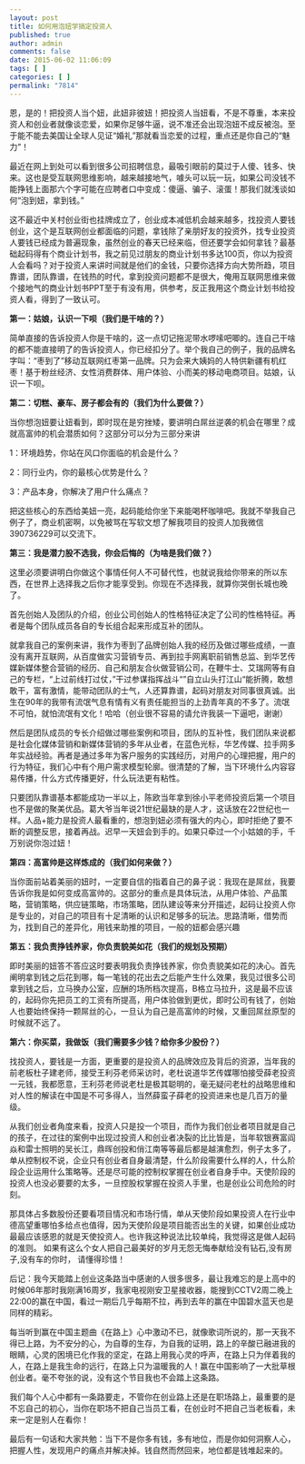 ```yaml
---
layout: post
title: 如何用泡妞学搞定投资人
published: true
author: admin
comments: false
date: 2015-06-02 11:06:09
tags: [ ]
categories: [ ]
permalink: "7814"
---
```

恩，是的！把投资人当个妞，此妞非彼妞！把投资人当妞看，不是不尊重，本来投资人和创业者就像谈恋爱，如果你足够牛逼，说不准还会出现泡妞不成反被泡。至于能不能去美国让全球人见证“婚礼”那就看当恋爱的过程，重点还是你自己的“魅力”！

最近在网上到处可以看到很多公司招聘信息，最吸引眼前的莫过于人傻、钱多、快来。这也是受互联网思维影响，越来越接地气，噱头可以玩一玩，如果公司没钱不能挣钱上面那六个字可能在应聘者口中变成：傻逼、骗子、滚蛋！那我们就浅谈如何“泡到妞，拿到钱。”



这不最近中关村创业街也挂牌成立了，创业成本减低机会越来越多，找投资人要钱创业，这个是互联网创业都面临的问题，拿钱除了亲朋好友的投资外，找专业投资人要钱已经成为普遍现象，虽然创业的春天已经来临，但还要学会如何拿钱？最基础起码得有个商业计划书，我之前见过朋友的商业计划书多达100页，你以为投资人会看吗？对于投资人来讲时间就是他们的金钱，只要你选择方向大势所趋，项目靠谱，团队靠谱，在钱热的时代，拿到投资问题都不是很大，俺用互联网思维来做个接地气的商业计划书PPT至于有没有用，供参考，反正我用这个商业计划书给投资人看，得到了一致认可。

**第一：姑娘，认识一下呗（我们是干啥的？）**

简单直接的告诉投资人你是干啥的，这一点切记拖泥带水啰嗦吧唧的。连自己干啥的都不能直接明了的告诉投资人，你已经扣分了。举个我自己的例子，我的品牌名字叫：“枣到了”移动互联网红枣第一品牌。只为会来大姨妈的人特供新疆有机红枣！基于粉丝经济、女性消费群体、用户体验、小而美的移动电商项目。姑娘，认识一下呗。

**第二：切糕、豪车、房子都会有的（我们为什么要做？）**

当你想泡妞要让妞看到，即时现在是穷挫矮，要讲明白屌丝逆袭的机会在哪里？成就高富帅的机会潜质如何？这部分可以分为三部分来讲

1：环境趋势，你站在风口你面临的机会是什么？

2：同行业内，你的最核心优势是什么？

3：产品本身，你解决了用户什么痛点？

把这些核心的东西给美妞一亮，起码能给你坐下来能喝杯咖啡吧。我就不举我自己例子了，商业机密啊，以免被骂在写软文想了解我项目的投资人加我微信390736229可以交流下。

**第三：我是潜力股不选我，你会后悔的（为啥是我们做？）**

这里必须要讲明白你做这个事情任何人不可替代性，也就说我给你带来的所以东西，在世界上选择我之后你才能享受到。你现在不选择我，就算你哭倒长城也晚了。

首先创始人及团队的介绍，创业公司创始人的性格特征决定了公司的性格特征。再者是每个团队成员各自的专长组合起来形成互补的团队。

就拿我自己的案例来讲，我作为枣到了品牌创始人我的经历及做过哪些成绩，一直没有离开互联网，从百度做实习营销专员、再到拉手网离职前销售总监、到华艺传媒新媒体整合营销的经历、自己和朋友合伙做营销公司，在鞭牛士、艾瑞网等有自己的专栏，“上过前线打过仗，”干过参谋指挥战斗“”自立山头打江山“能折腾，敢想敢干，富有激情，能带动团队的士气，人还算靠谱，起码对朋友对同事很真诚。出生在90年的我带有流氓气息有情有义有责任能担当的上劲青年真的不多了。流氓不可怕，就怕流氓有文化！哈哈（创业很不容易的请允许我装一下逼吧，谢谢）

然后是团队成员的专长介绍做过哪些案例和项目，团队的互补性，我们团队来说都是社会化媒体营销和新媒体营销的多年从业者，在蓝色光标，华艺传媒、拉手网多年实战经验。再者是通过多年为客户服务的实践经历，对用户的心理把握，用户的行为特征，我们心中有个用户需求模型轮廓。很清楚的了解，当下环境什么内容容易传播，什么方式传播更好，什么玩法更有粘性。

只要团队靠谱基本都能成功一半以上，陈欧当年拿到徐小平老师投资后第一个项目也不是做的聚美优品。葛大爷当年说21世纪最缺的是人才，这话放在22世纪也一样。人品+能力是投资人最看重的，想泡到妞必须有强大的内心，即时拒绝了要不断的调整反思，接着再战。迟早一天妞会到手的。如果只牵过一个小姑娘的手，千万别说你泡过妞！

**第四：高富帅是这样炼成的（我们如何来做？）**

当你面前站着美丽的妞时，一定要自信的指着自己的鼻子说：我现在是屌丝，我要告诉你我是如何变成高富帅的。这部分的重点是具体玩法，从用户体验、产品策略，营销策略，供应链策略，市场策略，团队建设等来分开描述，起码让投资人你是专业的，对自己的项目有十足清晰的认识和足够多的玩法。思路清晰，借势而为，找到自己的差异化，用钱来助推的项目，一般的妞都会感兴趣

**第五：我负责挣钱养家，你负责貌美如花（我们的规划及预期）**

即时美丽的妞答不答应这时要表明我负责挣钱养家，你负责貌美如花的决心。首先阐明拿到钱之后花到哪，每一笔钱的花出去之后能产生什么效果，我见过很多公司拿到钱之后，立马换办公室，应酬的场所档次提高，B格立马拉升，这是最不应该的，起码你先把员工的工资有所提高，用户体验做到更优，即时公司有钱了，创始人也要始终保持一颗屌丝的心，一旦认为自己是高富帅的时候，又重回屌丝原型的时候就不远了。

**第六：你买菜，我做饭（我们需要多少钱？给你多少股份？）**

找投资人，要钱是一方面，更重要的是投资人的品牌效应及背后的资源，当年我的前老板杜子建老师，接受王利芬老师采访时，老杜说道华艺传媒哪怕接受薛老投资一元钱，我都愿意，王利芬老师说老杜是极其聪明的，毫无疑问老杜的战略思维和对人性的解读在中国是不可多得人，当然薛蛮子薛老的投资进来也是几百万的量级。

从我们创业者角度来看，投资人只是投一个项目，而作为我们创业者项目就是自己的孩子，在过往的案例中出现过投资人和创业者决裂的比比皆是，当年软银赛富阎焱和雷士照明的吴长江，鼎晖创投和俏江南等等最后都是越演愈烈，例子太多了，单从控制权不说，企业只有创业者自身最清楚，什么阶段需要什么样的人，什么阶段企业运用什么策略等。还是尽可能的控制权掌握在创业者自身手中。天使阶段的投资人也没必要要的太多，一旦控股权掌握在投资人手里，也是创业公司危险的时刻。

那具体占多数股份还要看项目情况和市场行情，单从天使阶段如果投资人在行业中德高望重哪怕多给点也值得，因为天使阶段是项目能否出生的关键，如果创业成功最最应该感恩的就是天使投资人。也许我这种说法比较单纯，我觉得这是做人起码的准则。 如果有这么个女人把自己最美好的岁月无怨无悔奉献给没有钻石,没有房子,没有车的你时， 请懂得珍惜！

后记：我今天能踏上创业这条路当中感谢的人很多很多，最让我难忘的是上高中的时候06年那时我刚满16周岁，我家电视刚安卫星接收器，能搜到CCTV2周二晚上22:00的赢在中国，看过一期后几乎每期不拉，再到去年的赢在中国碧水蓝天也是同样的精彩。

每当听到赢在中国主题曲《在路上》心中激动不已，就像歌词所说的，那一天我不得已上路，为不安分的心，为自尊的生存，为自我的证明，路上的辛酸已融进我的眼睛，心灵的困境已化作我的坚定，在路上用我心灵的呼声，在路上只为伴着我的人，在路上是我生命的远行，在路上只为温暖我的人！赢在中国影响了一大批草根创业者。毫不夸张的说，没有这个节目我也不会踏上这条路。

我们每个人心中都有一条路要走，不管你在创业路上还是在职场路上，最重要的是不忘自己的初心，当你在职场不把自己当员工看，在创业时不把自己当老板看，未来一定是别人在看你！

最后有一句话和大家共勉：当下不是你多有钱，多有地位，而是你如何洞察人心，把握人性，发现用户的痛点并解决掉。钱自然而然回来，地位都是钱堆起来的。